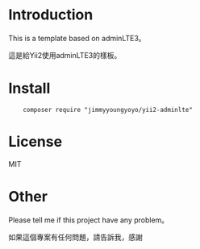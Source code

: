 # Introduction
This is a template based on adminLTE3。

這是給Yii2使用adminLTE3的樣板。

# Install 
```
    composer require "jimmyyoungyoyo/yii2-adminlte"
```

# License
MIT

# Other
Please tell me if this project have any problem。

如果這個專案有任何問題，請告訴我，感謝
